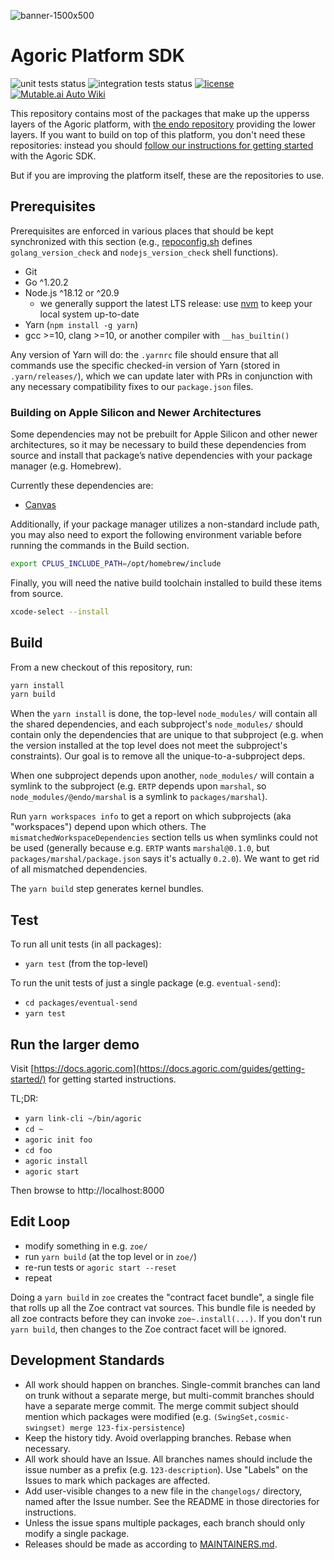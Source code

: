 ![banner-1500x500](https://user-images.githubusercontent.com/273868/115044279-34983d80-9e8a-11eb-81dc-474764b0ed5b.png)

# Agoric Platform SDK

![unit tests status](https://github.com/Agoric/agoric-sdk/actions/workflows/test-all-packages.yml/badge.svg)
![integration tests status](https://github.com/Agoric/agoric-sdk/actions/workflows/integration.yml/badge.svg)
[![license](https://img.shields.io/badge/License-Apache%202.0-blue.svg)](./LICENSE)
[![Mutable.ai Auto Wiki](https://img.shields.io/badge/Auto_Wiki-Mutable.ai-blue)](https://wiki.mutable.ai/Agoric/agoric-sdk)

This repository contains most of the packages that make up the upperss
layers of the Agoric platform, with
[the endo repository](https://github.com/endojs/endo)
providing the lower layers.
If you want to build on top of this platform, you don't need these
repositories: instead you should
[follow our instructions for getting started](https://docs.agoric.com/guides/getting-started/)
with the Agoric SDK.

But if you are improving the platform itself, these are the repositories
to use.

## Prerequisites

Prerequisites are enforced in various places that should be kept synchronized with this section (e.g., [repoconfig.sh](./repoconfig.sh) defines `golang_version_check` and `nodejs_version_check` shell functions).

* Git
* Go ^1.20.2
* Node.js ^18.12 or ^20.9
  * we generally support the latest LTS release: use [nvm](https://github.com/nvm-sh/nvm) to keep your local system up-to-date
* Yarn (`npm install -g yarn`)
* gcc >=10, clang >=10, or another compiler with `__has_builtin()`

Any version of Yarn will do: the `.yarnrc` file should ensure that all
commands use the specific checked-in version of Yarn (stored in
`.yarn/releases/`), which we can update later with PRs in conjunction with
any necessary compatibility fixes to our `package.json` files.

### Building on Apple Silicon and Newer Architectures

Some dependencies may not be prebuilt for Apple Silicon and other newer 
architectures, so it may be necessary to build these dependencies from source 
and install that package’s native dependencies with your package manager (e.g. Homebrew).

Currently these dependencies are:

* [Canvas](https://github.com/Automattic/node-canvas#compiling)

Additionally, if your package manager utilizes a non-standard include path, you may 
also need to export the following environment variable before running the commands 
in the Build section.

```sh
export CPLUS_INCLUDE_PATH=/opt/homebrew/include
```

Finally, you will need the native build toolchain installed to build these items from source.

```sh
xcode-select --install
```

## Build

From a new checkout of this repository, run:

```sh
yarn install
yarn build
```

When the `yarn install` is done, the top-level `node_modules/` will contain
all the shared dependencies, and each subproject's `node_modules/` should
contain only the dependencies that are unique to that subproject (e.g. when
the version installed at the top level does not meet the subproject's
constraints). Our goal is to remove all the unique-to-a-subproject deps.

When one subproject depends upon another, `node_modules/` will contain a
symlink to the subproject (e.g. `ERTP` depends upon `marshal`, so
`node_modules/@endo/marshal` is a symlink to `packages/marshal`).

Run `yarn workspaces info` to get a report on which subprojects (aka
"workspaces") depend upon which others. The `mismatchedWorkspaceDependencies`
section tells us when symlinks could not be used (generally because e.g.
`ERTP` wants `marshal@0.1.0`, but `packages/marshal/package.json` says it's
actually `0.2.0`). We want to get rid of all mismatched dependencies.

The `yarn build` step generates kernel bundles.

## Test

To run all unit tests (in all packages):

* `yarn test` (from the top-level)

To run the unit tests of just a single package (e.g. `eventual-send`):

* `cd packages/eventual-send`
* `yarn test`

## Run the larger demo

Visit [https://docs.agoric.com](https://docs.agoric.com/guides/getting-started/) for getting started instructions.

TL;DR:

* `yarn link-cli ~/bin/agoric`
* `cd ~`
* `agoric init foo`
* `cd foo`
* `agoric install`
* `agoric start`

Then browse to http://localhost:8000

## Edit Loop

* modify something in e.g. `zoe/`
* run `yarn build` (at the top level or in `zoe/`)
* re-run tests or `agoric start --reset`
* repeat

Doing a `yarn build` in `zoe` creates the "contract facet bundle", a single file
that rolls up all the Zoe contract vat sources. This bundle file is needed by all zoe contracts before they can invoke `zoe~.install(...)`. If you don't run `yarn build`, then changes to the Zoe contract facet will be ignored.

## Development Standards

* All work should happen on branches. Single-commit branches can land on
  trunk without a separate merge, but multi-commit branches should have a
  separate merge commit. The merge commit subject should mention which
  packages were modified (e.g. `(SwingSet,cosmic-swingset) merge
  123-fix-persistence`)
* Keep the history tidy. Avoid overlapping branches. Rebase when necessary.
* All work should have an Issue. All branches names should include the issue
  number as a prefix (e.g. `123-description`). Use "Labels" on the Issues to
  mark which packages are affected.
* Add user-visible changes to a new file in the `changelogs/` directory,
  named after the Issue number. See the README in those directories for
  instructions.
* Unless the issue spans multiple packages, each branch should only modify
  a single package.
* Releases should be made as according to [MAINTAINERS.md](MAINTAINERS.md).
